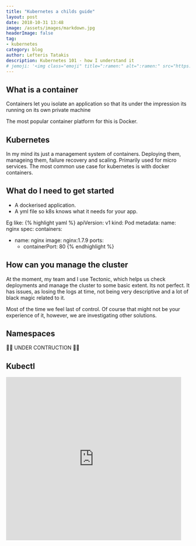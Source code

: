 ```yaml
---
title: "Kubernetes a childs guide"
layout: post
date: 2018-10-31 13:48
image: /assets/images/markdown.jpg
headerImage: false
tag:
- kubernetes
category: blog
author: Lefteris Tatakis
description: Kubernetes 101 - how I understand it
# jemoji: '<img class="emoji" title=":ramen:" alt=":ramen:" src="https://assets.github.com/images/icons/emoji/unicode/1f35c.png" height="20" width="20" align="absmiddle">'
---
```


## What is a container

Containers let you isolate an application so that its under the impression its running on its own private machine

The most popular container platform for this is Docker.

## Kubernetes

In my mind its just a management system of containers. Deploying them, manageing them, failure recovery and scaling.
Primarily used for micro services.
The most common use case for kubernetes is with docker containers.

## What do I need to get started

- A dockerised application.
- A yml file so k8s knows what it needs for your app.

Eg like:
{% highlight yaml %}
apiVersion: v1
kind: Pod
metadata:
  name: nginx
spec:
  containers:
  - name: nginx
    image: nginx:1.7.9
    ports:
    - containerPort: 80
{% endhighlight %}

## How can you manage the cluster

At the moment, my team and I use Tectonic, which helps us check deployments and manage the cluster to some basic extent.
Its not perfect. It has issues, as losing the logs at time, not being very descriptive and a lot of black magic related to it.

Most of the time we feel last of control.
Of course that might not be your experience of it, however, we are investigating other solutions.

## Namespaces

👷🏻‍ UNDER CONTRUCTION 👷🏻‍

## Kubectl
<iframe src="https://giphy.com/embed/tAeB6dptxnoli" width="480" height="446" frameBorder="0" class="giphy-embed" allowFullScreen></iframe><p><a href="https://giphy.com/gifs/construction-tAeB6dptxnoli"></a></p>
